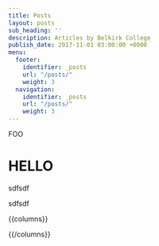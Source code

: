 ```yaml
---
title: Posts
layout: posts
sub_heading: ''
description: Articles by Belkirk College
publish_date: 2017-11-01 03:00:00 +0000
menu:
  footer:
    identifier: _posts
    url: "/posts/"
    weight: 3
  navigation:
    identifier: _posts
    url: "/posts/"
    weight: 3
---
```

FOO

# HELLO

sdfsdf

sdfsdf

{{columns}}

{{/columns}}